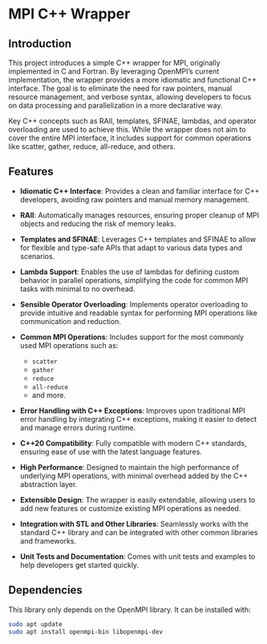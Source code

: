 # MPI C++ Wrapper



## Introduction

This project introduces a simple C++ wrapper for MPI, originally implemented in C and Fortran.
By leveraging OpenMPI’s current implementation, the wrapper provides a more idiomatic and functional C++ interface.
The goal is to eliminate the need for raw pointers, manual resource management, and verbose syntax, 
allowing developers to focus on data processing and parallelization in a more declarative way.

Key C++ concepts such as RAII, templates, SFINAE, lambdas, and operator overloading are used to achieve this. 
While the wrapper does not aim to cover the entire MPI interface, 
it includes support for common operations like scatter, gather, reduce, all-reduce, and others.

## Features

- **Idiomatic C++ Interface**: Provides a clean and familiar interface for C++ developers, avoiding raw pointers and manual memory management.

- **RAII**: Automatically manages resources, ensuring proper cleanup of MPI objects and reducing the risk of memory leaks.

- **Templates and SFINAE**: Leverages C++ templates and SFINAE to allow for flexible and type-safe APIs that adapt to various data types and scenarios.

- **Lambda Support**: Enables the use of lambdas for defining custom behavior in parallel operations, simplifying the code for common MPI tasks with minimal to no overhead.

- **Sensible Operator Overloading**: Implements operator overloading to provide intuitive and readable syntax for performing MPI operations like communication and reduction.

- **Common MPI Operations**: Includes support for the most commonly used MPI operations such as:
    - `scatter`
    - `gather`
    - `reduce`
    - `all-reduce`
    - and more.

- **Error Handling with C++ Exceptions**: Improves upon traditional MPI error handling by integrating C++ exceptions, making it easier to detect and manage errors during runtime.

- **C++20 Compatibility**: Fully compatible with modern C++ standards, ensuring ease of use with the latest language features.

- **High Performance**: Designed to maintain the high performance of underlying MPI operations, with minimal overhead added by the C++ abstraction layer.

- **Extensible Design**: The wrapper is easily extendable, allowing users to add new features or customize existing MPI operations as needed.

- **Integration with STL and Other Libraries**: Seamlessly works with the standard C++ library and can be integrated with other common libraries and frameworks.

- **Unit Tests and Documentation**: Comes with unit tests and examples to help developers get started quickly.

## Dependencies

This library only depends on the OpenMPI library. It can be installed with:

```bash
sudo apt update
sudo apt install openmpi-bin libopenmpi-dev
```
